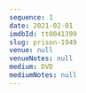 ```yaml
---
sequence: 1
date: 2021-02-01
imdbId: tt0041399
slug: prison-1949
venue: null
venueNotes: null
medium: DVD
mediumNotes: null
---
```


